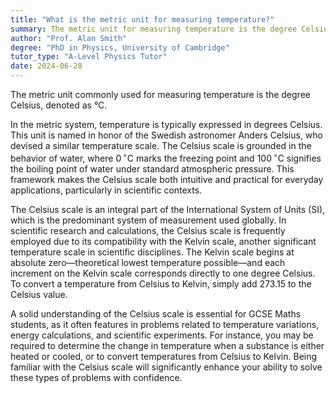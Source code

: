 ```yaml
---
title: "What is the metric unit for measuring temperature?"
summary: The metric unit for measuring temperature is the degree Celsius ($^{\circ}C$).
author: "Prof. Alan Smith"
degree: "PhD in Physics, University of Cambridge"
tutor_type: "A-Level Physics Tutor"
date: 2024-06-28
---
```


The metric unit commonly used for measuring temperature is the degree Celsius, denoted as °C.

In the metric system, temperature is typically expressed in degrees Celsius. This unit is named in honor of the Swedish astronomer Anders Celsius, who devised a similar temperature scale. The Celsius scale is grounded in the behavior of water, where $0\,^{\circ}\text{C}$ marks the freezing point and $100\,^{\circ}\text{C}$ signifies the boiling point of water under standard atmospheric pressure. This framework makes the Celsius scale both intuitive and practical for everyday applications, particularly in scientific contexts.

The Celsius scale is an integral part of the International System of Units (SI), which is the predominant system of measurement used globally. In scientific research and calculations, the Celsius scale is frequently employed due to its compatibility with the Kelvin scale, another significant temperature scale in scientific disciplines. The Kelvin scale begins at absolute zero—theoretical lowest temperature possible—and each increment on the Kelvin scale corresponds directly to one degree Celsius. To convert a temperature from Celsius to Kelvin, simply add $273.15$ to the Celsius value.

A solid understanding of the Celsius scale is essential for GCSE Maths students, as it often features in problems related to temperature variations, energy calculations, and scientific experiments. For instance, you may be required to determine the change in temperature when a substance is either heated or cooled, or to convert temperatures from Celsius to Kelvin. Being familiar with the Celsius scale will significantly enhance your ability to solve these types of problems with confidence.
    